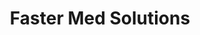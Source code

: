 ---
title: "Faster Med Solutions"
collection: activities
type: startup
# permalink: /work-experiences/computing-fundamentals-ta-neu/ 
role: Engineering Lead
period: Aug 2023 - Present
authors: 
bookcover: 
classes: wide
# description: <p><ul><li>.</li><li>Assisted in cleaning and straightening community spaces.</ul></p>
---